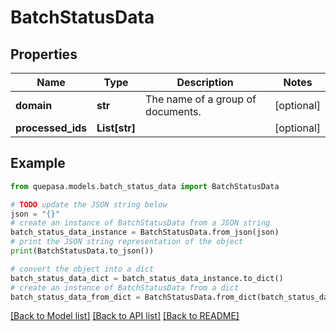 # BatchStatusData


## Properties

Name | Type | Description | Notes
------------ | ------------- | ------------- | -------------
**domain** | **str** | The name of a group of documents. | [optional] 
**processed_ids** | **List[str]** |  | [optional] 

## Example

```python
from quepasa.models.batch_status_data import BatchStatusData

# TODO update the JSON string below
json = "{}"
# create an instance of BatchStatusData from a JSON string
batch_status_data_instance = BatchStatusData.from_json(json)
# print the JSON string representation of the object
print(BatchStatusData.to_json())

# convert the object into a dict
batch_status_data_dict = batch_status_data_instance.to_dict()
# create an instance of BatchStatusData from a dict
batch_status_data_from_dict = BatchStatusData.from_dict(batch_status_data_dict)
```
[[Back to Model list]](../README.md#documentation-for-models) [[Back to API list]](../README.md#documentation-for-api-endpoints) [[Back to README]](../README.md)


